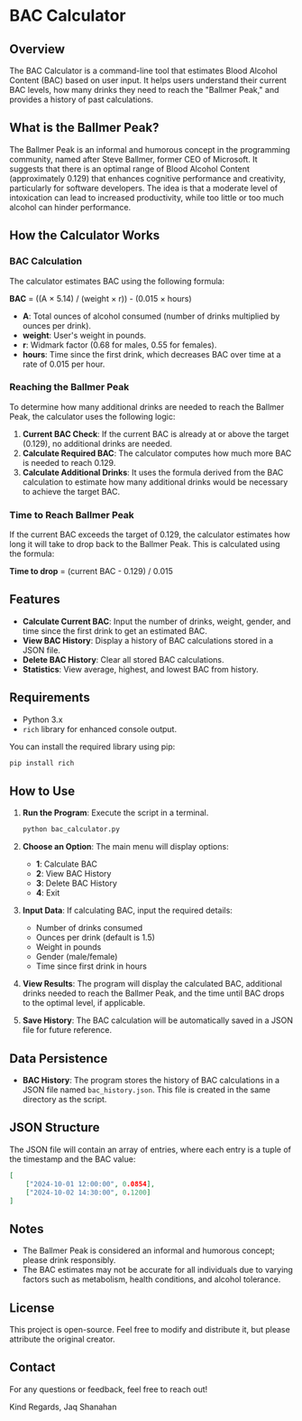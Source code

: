 # BAC Calculator

## Overview

The BAC Calculator is a command-line tool that estimates Blood Alcohol Content (BAC) based on user input. It helps users understand their current BAC levels, how many drinks they need to reach the "Ballmer Peak," and provides a history of past calculations.

## What is the Ballmer Peak?

The Ballmer Peak is an informal and humorous concept in the programming community, named after Steve Ballmer, former CEO of Microsoft. It suggests that there is an optimal range of Blood Alcohol Content (approximately 0.129) that enhances cognitive performance and creativity, particularly for software developers. The idea is that a moderate level of intoxication can lead to increased productivity, while too little or too much alcohol can hinder performance.

## How the Calculator Works

### BAC Calculation

The calculator estimates BAC using the following formula:

**BAC** = ((A × 5.14) / (weight × r)) - (0.015 × hours)


- **A**: Total ounces of alcohol consumed (number of drinks multiplied by ounces per drink).
- **weight**: User's weight in pounds.
- **r**: Widmark factor (0.68 for males, 0.55 for females).
- **hours**: Time since the first drink, which decreases BAC over time at a rate of 0.015 per hour.

### Reaching the Ballmer Peak

To determine how many additional drinks are needed to reach the Ballmer Peak, the calculator uses the following logic:

1. **Current BAC Check**: If the current BAC is already at or above the target (0.129), no additional drinks are needed.
2. **Calculate Required BAC**: The calculator computes how much more BAC is needed to reach 0.129.
3. **Calculate Additional Drinks**: It uses the formula derived from the BAC calculation to estimate how many additional drinks would be necessary to achieve the target BAC.

### Time to Reach Ballmer Peak

If the current BAC exceeds the target of 0.129, the calculator estimates how long it will take to drop back to the Ballmer Peak. This is calculated using the formula:

**Time to drop** = (current BAC - 0.129) / 0.015


## Features

- **Calculate Current BAC**: Input the number of drinks, weight, gender, and time since the first drink to get an estimated BAC.
- **View BAC History**: Display a history of BAC calculations stored in a JSON file.
- **Delete BAC History**: Clear all stored BAC calculations.
- **Statistics**: View average, highest, and lowest BAC from history.

## Requirements

- Python 3.x
- `rich` library for enhanced console output.

You can install the required library using pip:

```bash
pip install rich
```

## How to Use

1. **Run the Program**: Execute the script in a terminal.
   
   ```bash
   python bac_calculator.py
   ```

2. **Choose an Option**: The main menu will display options:
   - **1**: Calculate BAC
   - **2**: View BAC History
   - **3**: Delete BAC History
   - **4**: Exit

3. **Input Data**: If calculating BAC, input the required details:
   - Number of drinks consumed
   - Ounces per drink (default is 1.5)
   - Weight in pounds
   - Gender (male/female)
   - Time since first drink in hours

4. **View Results**: The program will display the calculated BAC, additional drinks needed to reach the Ballmer Peak, and the time until BAC drops to the optimal level, if applicable.

5. **Save History**: The BAC calculation will be automatically saved in a JSON file for future reference.

## Data Persistence

- **BAC History**: The program stores the history of BAC calculations in a JSON file named `bac_history.json`. This file is created in the same directory as the script.

## JSON Structure

The JSON file will contain an array of entries, where each entry is a tuple of the timestamp and the BAC value:

```json
[
    ["2024-10-01 12:00:00", 0.0854],
    ["2024-10-02 14:30:00", 0.1200]
]
```

## Notes

- The Ballmer Peak is considered an informal and humorous concept; please drink responsibly.
- The BAC estimates may not be accurate for all individuals due to varying factors such as metabolism, health conditions, and alcohol tolerance.

## License

This project is open-source. Feel free to modify and distribute it, but please attribute the original creator.

## Contact

For any questions or feedback, feel free to reach out!

Kind Regards, 
Jaq Shanahan